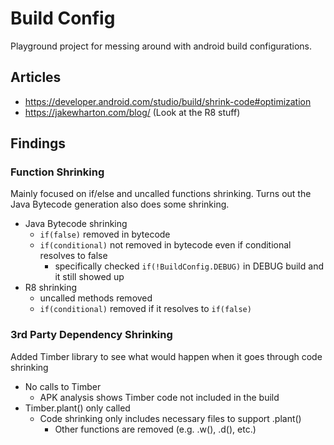 # Build Config

Playground project for messing around with android build configurations.

## Articles
- https://developer.android.com/studio/build/shrink-code#optimization
- https://jakewharton.com/blog/ (Look at the R8 stuff)

## Findings

### Function Shrinking
Mainly focused on if/else and uncalled functions shrinking. Turns out the Java Bytecode generation also does some shrinking.

- Java Bytecode shrinking
    - `if(false)` removed in bytecode
    - `if(conditional)` not removed in bytecode even if conditional resolves to false
        - specifically checked `if(!BuildConfig.DEBUG)` in DEBUG build and it still showed up
- R8 shrinking
    - uncalled methods removed
    - `if(conditional)` removed if it resolves to `if(false)`

### 3rd Party Dependency Shrinking
Added Timber library to see what would happen when it goes through code shrinking

- No calls to Timber
    - APK analysis shows Timber code not included in the build
- Timber.plant() only called
    - Code shrinking only includes necessary files to support .plant()
        - Other functions are removed (e.g. .w(), .d(), etc.)